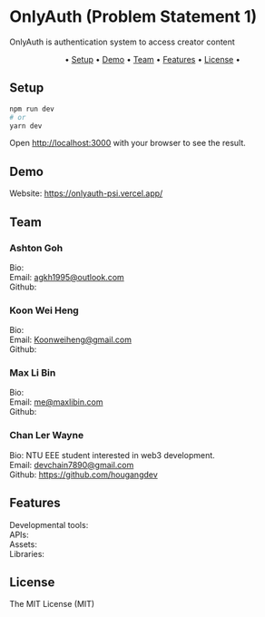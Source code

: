 # OnlyAuth (Problem Statement 1)

OnlyAuth is authentication system to access creator content


<p align="center">•
  <a href="#setup">Setup</a> •
  <a href="#demo">Demo</a> •
  <a href="#team">Team</a> •
  <a href="#features">Features</a> •
  <a href="#license">License</a> •
</p>

## Setup

```bash
npm run dev
# or
yarn dev
```

Open [http://localhost:3000](http://localhost:3000) with your browser to see the result.


## Demo
Website: https://onlyauth-psi.vercel.app/ <br/>

## Team

### Ashton Goh
Bio: <br/>
Email: agkh1995@outlook.com <br/>
Github:  <br/>

### Koon Wei Heng
Bio: <br/>
Email: Koonweiheng@gmail.com <br/>
Github: <br/>

### Max Li Bin
Bio: <br/>
Email: me@maxlibin.com <br/>
Github:  <br/>

### Chan Ler Wayne
Bio: NTU EEE student interested in web3 development.<br/>
Email: devchain7890@gmail.com <br/>
Github: https://github.com/hougangdev <br/>

## Features
Developmental tools: <br/>
APIs: <br/>
Assets: <br/>
Libraries: <br/>

## License
The MIT License (MIT)





